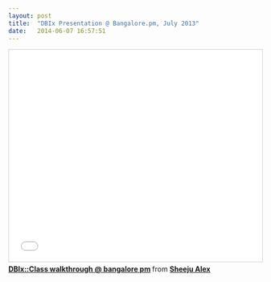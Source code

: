 ```yaml
---
layout: post
title:  "DBIx Presentation @ Bangalore.pm, July 2013"
date:   2014-06-07 16:57:51
---
```


<iframe src="//www.slideshare.net/slideshow/embed_code/24877165" width="512" height="421" frameborder="0" marginwidth="0" marginheight="0" scrolling="no" style="border:1px solid #CCC; border-width:1px; margin-bottom:5px; max-width: 100%;" allowfullscreen> </iframe> <div style="margin-bottom:5px"> <strong> <a href="https://www.slideshare.net/SheejuAlex/dbixclass-walkthrough-bangalore-pm" title="DBIx::Class walkthrough @ bangalore pm" target="_blank">DBIx::Class walkthrough @ bangalore pm</a> </strong> from <strong><a href="http://www.slideshare.net/SheejuAlex" target="_blank">Sheeju Alex</a></strong> </div>
